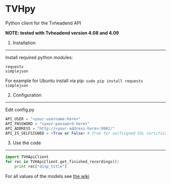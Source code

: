 # TVHpy
Python client for the Tvheadend API

**NOTE: tested with Tvheadend version 4.08 and 4.09**

1. Installation
---------------
Install required python modules:
```
requests
simplejson
```
For example for Ubuntu install via pip:
`sudo pip install requests simplejson`

2. Configuration
----------------
Edit config.py

```python
API_USER = "<your-username-here>"
API_PASSWORD = "<your-password-here>"
API_ADDRESS = "http://<your-address-here>:9981/"
API_IS_SELFSIGNED = <True or False> # True for selfsigned SSL certificate
```

3. Use the code
---------------
```python
import TVHApiClient
for rec in TVHApiClient.get_finished_recordings():
    print rec["disp_title"]
```

For all values of the models see [the wiki](https://github.com/HighCoder98/TVHpy/wiki/Models)
